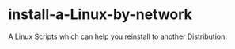 # install-a-Linux-by-network
A Linux Scripts which can help you reinstall to another  Distribution.
